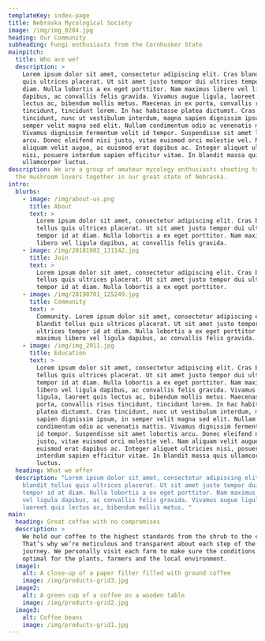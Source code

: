 ```yaml
---
templateKey: index-page
title: Nebraska Mycological Society
image: /img/img_0204.jpg
heading: Our Community
subheading: Fungi enthusiasts from the Cornhusker State
mainpitch:
  title: Who are we?
  description: >
    Lorem ipsum dolor sit amet, consectetur adipiscing elit. Cras blandit tellus
    quis ultrices placerat. Ut sit amet justo tempor dui ultrices tempor id at
    diam. Nulla lobortis a ex eget porttitor. Nam maximus libero vel ligula
    dapibus, ac convallis felis gravida. Vivamus augue ligula, laoreet quis
    lectus ac, bibendum mollis metus. Maecenas in ex porta, convallis risus
    tincidunt, tincidunt lorem. In hac habitasse platea dictumst. Cras
    tincidunt, nunc ut vestibulum interdum, magna sapien dignissim ipsum, in
    semper velit magna sed elit. Nullam condimentum odio ac venenatis mattis.
    Vivamus dignissim fermentum velit id tempor. Suspendisse sit amet lobortis
    arcu. Donec eleifend nisi justo, vitae euismod orci molestie vel. Nam
    aliquam velit augue, ac euismod erat dapibus ac. Integer aliquet ultricies
    nisi, posuere interdum sapien efficitur vitae. In blandit massa quis
    ullamcorper luctus.
description: We are a group of amateur mycology enthusiasts shooting to bring
  the mushroom lovers together in our great state of Nebraska.
intro:
  blurbs:
    - image: /img/about-us.png
      title: About
      text: >
        Lorem ipsum dolor sit amet, consectetur adipiscing elit. Cras blandit
        tellus quis ultrices placerat. Ut sit amet justo tempor dui ultrices
        tempor id at diam. Nulla lobortis a ex eget porttitor. Nam maximus
        libero vel ligula dapibus, ac convallis felis gravida. 
    - image: /img/20181002_131142.jpg
      title: Join
      text: >
        Lorem ipsum dolor sit amet, consectetur adipiscing elit. Cras blandit
        tellus quis ultrices placerat. Ut sit amet justo tempor dui ultrices
        tempor id at diam. Nulla lobortis a ex eget porttitor. 
    - image: /img/20190701_125249.jpg
      title: Community
      text: >
        Community. Lorem ipsum dolor sit amet, consectetur adipiscing elit. Cras
        blandit tellus quis ultrices placerat. Ut sit amet justo tempor dui
        ultrices tempor id at diam. Nulla lobortis a ex eget porttitor. Nam
        maximus libero vel ligula dapibus, ac convallis felis gravida. 
    - image: /img/img_2911.jpg
      title: Education
      text: >
        Lorem ipsum dolor sit amet, consectetur adipiscing elit. Cras blandit
        tellus quis ultrices placerat. Ut sit amet justo tempor dui ultrices
        tempor id at diam. Nulla lobortis a ex eget porttitor. Nam maximus
        libero vel ligula dapibus, ac convallis felis gravida. Vivamus augue
        ligula, laoreet quis lectus ac, bibendum mollis metus. Maecenas in ex
        porta, convallis risus tincidunt, tincidunt lorem. In hac habitasse
        platea dictumst. Cras tincidunt, nunc ut vestibulum interdum, magna
        sapien dignissim ipsum, in semper velit magna sed elit. Nullam
        condimentum odio ac venenatis mattis. Vivamus dignissim fermentum velit
        id tempor. Suspendisse sit amet lobortis arcu. Donec eleifend nisi
        justo, vitae euismod orci molestie vel. Nam aliquam velit augue, ac
        euismod erat dapibus ac. Integer aliquet ultricies nisi, posuere
        interdum sapien efficitur vitae. In blandit massa quis ullamcorper
        luctus.
  heading: What we offer
  description: "Lorem ipsum dolor sit amet, consectetur adipiscing elit. Cras
    blandit tellus quis ultrices placerat. Ut sit amet justo tempor dui ultrices
    tempor id at diam. Nulla lobortis a ex eget porttitor. Nam maximus libero
    vel ligula dapibus, ac convallis felis gravida. Vivamus augue ligula,
    laoreet quis lectus ac, bibendum mollis metus. "
main:
  heading: Great coffee with no compromises
  description: >
    We hold our coffee to the highest standards from the shrub to the cup.
    That’s why we’re meticulous and transparent about each step of the coffee’s
    journey. We personally visit each farm to make sure the conditions are
    optimal for the plants, farmers and the local environment.
  image1:
    alt: A close-up of a paper filter filled with ground coffee
    image: /img/products-grid3.jpg
  image2:
    alt: A green cup of a coffee on a wooden table
    image: /img/products-grid2.jpg
  image3:
    alt: Coffee beans
    image: /img/products-grid1.jpg
---
```

